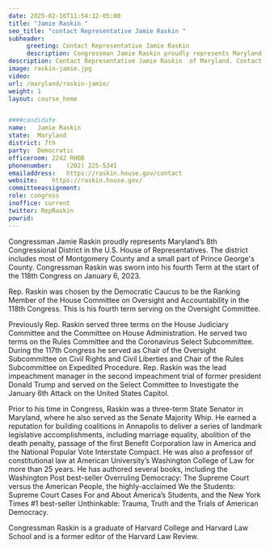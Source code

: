 ```yaml
---
date: 2025-02-16T11:54:12-05:00
title: "Jamie Raskin "
seo_title: "contact Representative Jamie Raskin "
subheader:
     greeting: Contact Representative Jamie Raskin  
     description: Congressman Jamie Raskin proudly represents Maryland’s 8th Congressional District in the U.S. House of Representatives. The district includes most of Montgomery County and a small part of Prince George's County.
description: Contact Representative Jamie Raskin  of Maryland. Contact information for Jamie Raskin  includes email address, phone number, and mailing address.
image: raskin-jamie.jpg
video: 
url: /maryland/raskin-jamie/
weight: 1
layout: course_home


####candidate
name:	Jamie Raskin 
state:	Maryland
district: 7th
party:	Democratic
officeroom:	2242 RHOB
phonenumber:	(202) 225-5341
emailaddress:	https://raskin.house.gov/contact
website:	https://raskin.house.gov/
committeeassignment: 
role: congress
inoffice: current
twitter: RepRaskin
powrid: 
---
```


Congressman Jamie Raskin proudly represents Maryland’s 8th Congressional District in the U.S. House of Representatives. The district includes most of Montgomery County and a small part of Prince George's County. Congressman Raskin was sworn into his fourth Term at the start of the 118th Congress on January 6, 2023.

Rep. Raskin was chosen by the Democratic Caucus to be the Ranking Member of the House Committee on Oversight and Accountability in the 118th Congress. This is his fourth term serving on the Oversight Committee.

Previously Rep. Raskin served three terms on the House Judiciary Committee and the Committee on House Administration. He served two terms on the Rules Committee and the Coronavirus Select Subcommittee. During the 117th Congress he served as Chair of the Oversight Subcommittee on Civil Rights and Civil Liberties and Chair of the Rules Subcommittee on Expedited Procedure. Rep. Raskin was the lead impeachment manager in the second impeachment trial of former president Donald Trump and served on the Select Committee to Investigate the January 6th Attack on the United States Capitol.

Prior to his time in Congress, Raskin was a three-term State Senator in Maryland, where he also served as the Senate Majority Whip. He earned a reputation for building coalitions in Annapolis to deliver a series of landmark legislative accomplishments, including marriage equality, abolition of the death penalty, passage of the first Benefit Corporation law in America and the National Popular Vote Interstate Compact. He was also a professor of constitutional law at American University’s Washington College of Law for more than 25 years. He has authored several books, including the Washington Post best-seller Overruling Democracy: The Supreme Court versus the American People, the highly-acclaimed We the Students: Supreme Court Cases For and About America’s Students, and the New York Times #1 best-seller Unthinkable: Trauma, Truth and the Trials of American Democracy.

Congressman Raskin is a graduate of Harvard College and Harvard Law School and is a former editor of the Harvard Law Review.